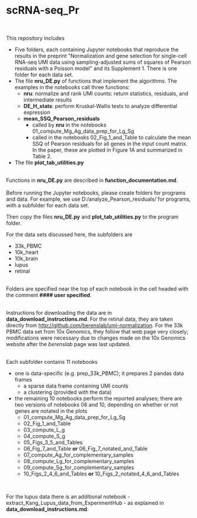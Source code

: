 # scRNA-seq_Pr
<br>

This repository includes
- Five folders, each containing  Jupyter notebooks that reproduce the results in the preprint "Normalization and gene selection for single-cell RNA-seq UMI data using 
sampling-adjusted sums of squares of Pearson residuals with a Poisson model" and its Supplement 1.   There is one folder for each data set.
- The file **nru_DE.py** of functions that implement the algorithms.  The examples in the notebooks call three functions:
	- **nru**: normalize and rank UMI counts: return statistics, residuals, and intermediate results 
	- **DE_H_stats**: perform Kruskal-Wallis tests to analyze differential expression
	- **mean_SSQ_Pearson_residuals** 
		- called by **nru** in the notebooks 01_compute_Mg_Ag_data_prep_for_Lg_Sg
		- called in the notebooks 02_Fig_1_and_Table to calculate the mean SSQ of Pearson residuals for all genes in the input count matrix. In the paper, these are plotted in Figure 1A and summarized in Table 2.
- The file **plot_tab_utilities.py** 
<br><br>
	
Functions in **nru_DE.py**  are described in **function_documentation.md**.
<br><br>
Before running the Jupyter notebooks, please create folders for programs and data.  For example, we use  D:/analyze_Pearson_residuals/ for programs, with a subfolder for each data set.

Then copy the files **nru_DE.py** and **plot_tab_utilities.py**  to the program folder.

For the data sets discussed here, the subfolders are  
-	33k_PBMC
-	10k_heart
-	10k_brain
-	lupus
-	retinal
<br><br>

Folders are specified near the top of each notebook in the cell headed with the comment **#### user specified**. 
<br><br>

Instructions for downloading the data are in  **data_download_instructions.md**.  For the  retinal data, they are taken directly from http://github.com/berenslab/umi-normalization.  For the 33k PBMC data set from 10x Genomics, they follow that web page very closely; modifications were necessary due to changes made on the 10x Genomics website after the *berenslab* page was last updated.
<br><br>

Each subfolder contains 11 notebooks
-	one is data-specific (e.g. prep_33k_PBMC); it prepares 2 pandas data frames
	- a sparse data frame containing UMI counts
    - a clustering (provided with the data)	
- the remaining 10 notebooks perform the reported analyses; there are two versions of notebooks 06 and 10, depending on whether or not genes are notated in the plots
	- 01_compute_Mg_Ag_data_prep_for_Lg_Sg
	- 02_Fig_1_and_Table
	- 03_compute_L_g
	- 04_compute_S_g
	- 05_Figs_3_5_and_Tables
	- 06_Fig_7_and_Table **or** 06_Fig_7_notated_and_Table
	- 07_compute_Ag_for_complementary_samples
	- 08_compute_Lg_for_complementary_samples
	- 09_compute_Sg_for_complementary_samples
	- 10_Figs_2_4_6_and_Tables **or** 10_Figs_2_notated_4_6_and_Tables
<br>

For the lupus data there is an additional notebook - extract_Kang_Lupus_data_from_ExperimentHub - as explained in **data_download_instructions.md**.

	
	
